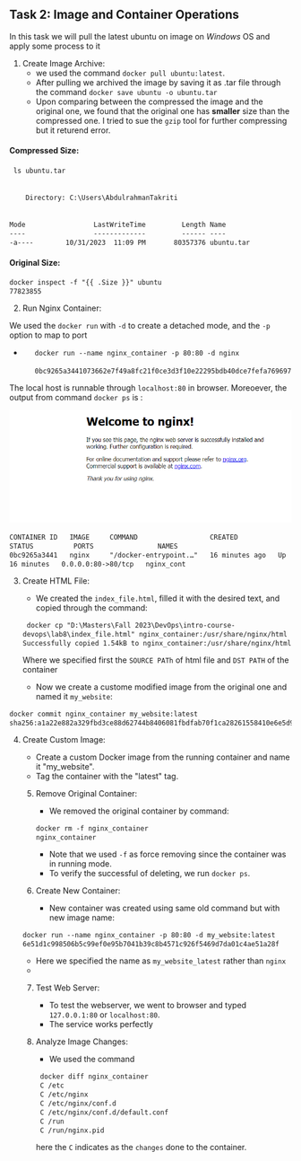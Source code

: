 

## Task 2: Image and Container Operations

In this task we will pull the latest ubuntu on image on *Windows* OS and apply some process to it

1. Create Image Archive:
   - we used the command ```docker pull ubuntu:latest```.
   - After pulling we archived the image by saving it as .tar file through the command ```docker save ubuntu -o ubuntu.tar```
   - Upon comparing between the compressed the image and the original one, we found that the original one has **smaller** size than the compressed one. I tried to sue the ```gzip``` tool for further compressing but it returend error.


#### Compressed Size:

```
 ls ubuntu.tar


    Directory: C:\Users\AbdulrahmanTakriti


Mode                 LastWriteTime         Length Name
----                 -------------         ------ ----
-a----        10/31/2023  11:09 PM       80357376 ubuntu.tar
```
#### Original Size:

```
docker inspect -f "{{ .Size }}" ubuntu
77823855
```

2. Run Nginx Container:

We used the ```docker run```  with ```-d``` to create a detached mode, and the ```-p``` option to map to port
   - ```
        docker run --name nginx_container -p 80:80 -d nginx

        0bc9265a3441073662e7f49a8fc21f0ce3d3f10e22295bdb40dce7fefa769697
        ```

 The local host is runnable through ```localhost:80``` in browser. Moreoever, the output from command ```docker ps``` is :

  ![Alt text](image.png)

 ```
 CONTAINER ID   IMAGE     COMMAND                  CREATED          STATUS          PORTS                NAMES
0bc9265a3441   nginx     "/docker-entrypoint.…"   16 minutes ago   Up 16 minutes   0.0.0.0:80->80/tcp   nginx_cont
 ```

3. Create HTML File:
    - We created the ```index_file.html```, filled it with the desired text, and copied through the command: 

    ```
     docker cp "D:\Masters\Fall 2023\DevOps\intro-course-devops\lab8\index_file.html" nginx_container:/usr/share/nginx/html
    Successfully copied 1.54kB to nginx_container:/usr/share/nginx/html
     ```

    Where we specified first the ```SOURCE PATh``` of html file and ```DST PATH``` of the container

    - Now we create a custome modified image from the original one and named it ```my_website```:

```
docker commit nginx_container my_website:latest
sha256:a1a22e882a329fbd3ce88d62744b8406081fbdfab70f1ca28261558410e6e5d9
```


4. Create Custom Image:
      - Create a custom Docker image from the running container and name it "my_website".
      - Tag the container with the "latest" tag.



   5. Remove Original Container:
      - We removed the original container by command:
       ```
      docker rm -f nginx_container
      nginx_container
      ```
      - Note that we used ```-f``` as force removing since the container was in running mode.
      - To verify the successful of deleting, we run ```docker ps```.



   6. Create New Container:
      - New container was created using same old command but with new image name:
    ```
    docker run --name nginx_container -p 80:80 -d my_website:latest
    6e51d1c998506b5c99ef0e95b7041b39c8b4571c926f5469d7da01c4ae51a28f
    ```
    - Here we specified the name as ```my_website_latest``` rather than ```nginx```
    - 
   7. Test Web Server:
      - To test the webserver, we went to browser and typed  `127.0.0.1:80` or `localhost:80`. 
      - The service works perfectly

   8. Analyze Image Changes:
      - We used the command
       ```
        docker diff nginx_container
        C /etc
        C /etc/nginx
        C /etc/nginx/conf.d
        C /etc/nginx/conf.d/default.conf
        C /run
        C /run/nginx.pid
       ```
       here the `C` indicates as the `changes` done to the container.
    

